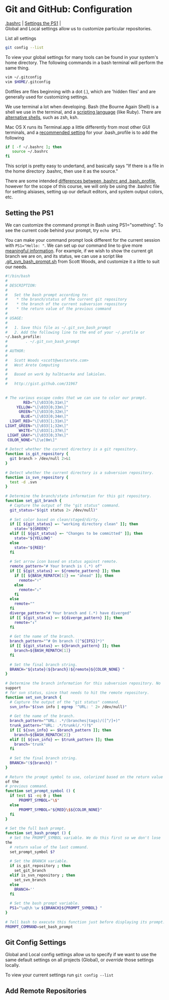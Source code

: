 # Git and GitHub: Configuration  
[.bashrc](http://www.joshstaiger.org/archives/2005/07/bash_profile_vs.html) | [Settings the PS1](http://www.tldp.org/HOWTO/Bash-Prompt-HOWTO/setps.html) |  
Global and Local settings allow us to customize particular
repositories.  

List all settings  
```bash
git config --list
```  
To view your global settings for many tools can be found in your system's home directory. The following commands in a bash terminal will perform the same thing.   
```bash
vim ~/.gitconfig
vim $HOME/.gitconfig
```  
Dotfiles are files beginning with a dot (.), which are 'hidden files' and are generally used for customizing settings.  
  
We use terminal a lot when developing. Bash (the Bourne Again Shell) is a shell we use in the
terminal, and a [scripting language](http://www.ibm.com/developerworks/library/l-bash/) (like Ruby). There are [alternative shells](http://www.interworx.com/community/alternative-shells-for-linux/), such as zsh, ksh.  
  
Mac OS X runs its Terminal.app a little differently from most other GUI
terminals, and a [recommended
setting](http://www.joshstaiger.org/archives/2005/07/bash_profile_vs.html) for your .bash_profile is to add
the following  
```bash
if [ -f ~/.bashrc ]; then
   source ~/.bashrc
fi
```  
This script is pretty easy to undertand, and basically says "If there is
a file in the home directory .bashrc, then use it as the source."  
  
There are some intended [differences between .bashrc and
.bash_profile](http://superuser.com/questions/183870/difference-between-bashrc-and-bash-profile),
however for the scope of this course, we will only be using the .bashrc
file for setting alsiases, setting up our default editors, and system
output colors, etc.  
  
## Setting the PS1  
We can customize the command prompt in Bash using PS1="something". To
see the current code behind your prompt, try `echo $PS1`.  
  
You can make your command prompt look different for the current session
with `PS1="Hello: "`. We can set up our command line to give more
[meaningful
information](http://www.thegeekstuff.com/2008/09/bash-shell-ps1-10-examples-to-make-your-linux-prompt-like-angelina-jolie/). For example, if we wish to show the current git branch we are on, and its status, we can use a script like [.git_svn_bash_prompt.sh](https://gist.github.com/woods/31967) from Scott Woods, and customize it a little to suit our needs.  
```bash
#!/bin/bash
#
# DESCRIPTION:
#
#   Set the bash prompt according to:
#    * the branch/status of the current git repository
#    * the branch of the current subversion repository
#    * the return value of the previous command
# 
# USAGE:
#
#   1. Save this file as ~/.git_svn_bash_prompt
#   2. Add the following line to the end of your ~/.profile or
~/.bash_profile:
#        . ~/.git_svn_bash_prompt
#
# AUTHOR:
# 
#   Scott Woods <scott@westarete.com>
#   West Arete Computing
#
#   Based on work by halbtuerke and lakiolen.
#
#   http://gist.github.com/31967
 
 
# The various escape codes that we can use to color our prompt.
        RED="\[\033[0;31m\]"
     YELLOW="\[\033[0;33m\]"
      GREEN="\[\033[0;32m\]"
       BLUE="\[\033[0;34m\]"
  LIGHT_RED="\[\033[1;31m\]"
LIGHT_GREEN="\[\033[1;32m\]"
      WHITE="\[\033[1;37m\]"
 LIGHT_GRAY="\[\033[0;37m\]"
 COLOR_NONE="\[\e[0m\]"
 
# Detect whether the current directory is a git repository.
function is_git_repository {
  git branch > /dev/null 2>&1
}
 
# Detect whether the current directory is a subversion repository.
function is_svn_repository {
  test -d .svn
}
 
# Determine the branch/state information for this git repository.
function set_git_branch {
  # Capture the output of the "git status" command.
  git_status="$(git status 2> /dev/null)"
 
  # Set color based on clean/staged/dirty.
  if [[ ${git_status} =~ "working directory clean" ]]; then
    state="${GREEN}"
  elif [[ ${git_status} =~ "Changes to be committed" ]]; then
    state="${YELLOW}"
  else
    state="${RED}"
  fi
  
  # Set arrow icon based on status against remote.
  remote_pattern="# Your branch is (.*) of"
  if [[ ${git_status} =~ ${remote_pattern} ]]; then
    if [[ ${BASH_REMATCH[1]} == "ahead" ]]; then
      remote="↑"
    else
      remote="↓"
    fi
  else
    remote=""
  fi
  diverge_pattern="# Your branch and (.*) have diverged"
  if [[ ${git_status} =~ ${diverge_pattern} ]]; then
    remote="↕"
  fi
  
  # Get the name of the branch.
  branch_pattern="^# On branch ([^${IFS}]*)"    
  if [[ ${git_status} =~ ${branch_pattern} ]]; then
    branch=${BASH_REMATCH[1]}
  fi
 
  # Set the final branch string.
  BRANCH="${state}(${branch})${remote}${COLOR_NONE} "
}
 
# Determine the branch information for this subversion repository. No
support
# for svn status, since that needs to hit the remote repository.
function set_svn_branch {
  # Capture the output of the "git status" command.
  svn_info="$(svn info | egrep '^URL: ' 2> /dev/null)"
 
  # Get the name of the branch.
  branch_pattern="^URL: .*/(branches|tags)/([^/]+)"
  trunk_pattern="^URL: .*/trunk(/.*)?$"
  if [[ ${svn_info} =~ $branch_pattern ]]; then
    branch=${BASH_REMATCH[2]}
  elif [[ ${svn_info} =~ $trunk_pattern ]]; then
    branch='trunk'
  fi
 
  # Set the final branch string.
  BRANCH="(${branch}) "
}
 
# Return the prompt symbol to use, colorized based on the return value
of the
# previous command.
function set_prompt_symbol () {
  if test $1 -eq 0 ; then
      PROMPT_SYMBOL="\$"
  else
      PROMPT_SYMBOL="${RED}\$${COLOR_NONE}"
  fi
}
 
# Set the full bash prompt.
function set_bash_prompt () {
  # Set the PROMPT_SYMBOL variable. We do this first so we don't lose
the 
  # return value of the last command.
  set_prompt_symbol $?
 
  # Set the BRANCH variable.
  if is_git_repository ; then
    set_git_branch
  elif is_svn_repository ; then
    set_svn_branch
  else
    BRANCH=''
  fi
  
  # Set the bash prompt variable.
  PS1="\u@\h \w ${BRANCH}${PROMPT_SYMBOL} "
}
 
# Tell bash to execute this function just before displaying its prompt.
PROMPT_COMMAND=set_bash_prompt
```

## Git Config Settings

Global and Local config settings allow us to specify if we want to use
the same default settings on all projects (Global), or *override* those
settings locally.  
  
To view your current settings run `git config --list`

## Add Remote Repositories
